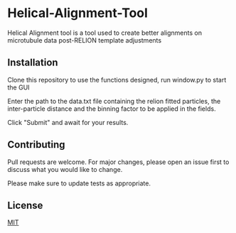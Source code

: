 # Helical-Alignment-Tool

Helical Alignment tool is a tool used to create better alignments on microtubule data post-RELION template adjustments

## Installation

Clone this repository to use the functions designed, run window.py to start the GUI

Enter the path to the data.txt file containing the relion fitted particles, the inter-particle distance
and the binning factor to be applied in the fields.

Click "Submit" and await for your results.

## Contributing
Pull requests are welcome. For major changes, please open an issue first to discuss what you would like to change.

Please make sure to update tests as appropriate.

## License
[MIT](https://choosealicense.com/licenses/mit/)
